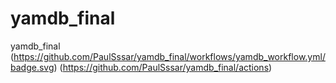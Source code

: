 # yamdb_final
yamdb_final
(https://github.com/PaulSssar/yamdb_final/workflows/yamdb_workflow.yml/badge.svg)
(https://github.com/PaulSssar/yamdb_final/actions)
